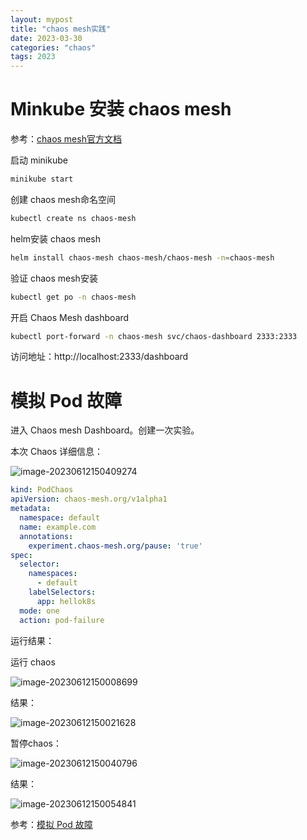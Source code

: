 ```yaml
---
layout: mypost
title: "chaos mesh实践"
date: 2023-03-30
categories: "chaos"
tags: 2023
---
```


# Minkube 安装 chaos mesh

参考：[chaos mesh官方文档](https://chaos-mesh.org/zh/docs/)

启动 minikube

```bash
minikube start
```

创建 chaos mesh命名空间
```bash
kubectl create ns chaos-mesh
```

helm安装 chaos mesh
```bash
helm install chaos-mesh chaos-mesh/chaos-mesh -n=chaos-mesh
```

验证 chaos mesh安装
```bash
kubectl get po -n chaos-mesh
```

开启 Chaos Mesh dashboard
```bash
kubectl port-forward -n chaos-mesh svc/chaos-dashboard 2333:2333
```

访问地址：http://localhost:2333/dashboard



# 模拟 Pod 故障

进入 Chaos mesh Dashboard。创建一次实验。

本次 Chaos 详细信息：

![image-20230612150409274]({{site.url}}/img/image-20230612150409274.png)

```yml
kind: PodChaos
apiVersion: chaos-mesh.org/v1alpha1
metadata:
  namespace: default
  name: example.com
  annotations:
    experiment.chaos-mesh.org/pause: 'true'
spec:
  selector:
    namespaces:
      - default
    labelSelectors:
      app: hellok8s
  mode: one
  action: pod-failure
```

运行结果：

运行 chaos

![image-20230612150008699]({{site.url}}/img/image-20230612150008699.png)

结果：

![image-20230612150021628]({{site.url}}/img/image-20230612150021628.png)



暂停chaos：

![image-20230612150040796]({{site.url}}/img/image-20230612150040796.png)

结果：

![image-20230612150054841]({{site.url}}/img/image-20230612150054841.png)



参考：[模拟 Pod 故障](https://chaos-mesh.org/docs/simulate-pod-chaos-on-kubernetes/)
